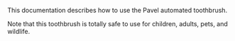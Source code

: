 This documentation describes how to use the Pavel automated
toothbrush.

Note that this toothbrush is totally safe to use for children, adults, pets, and wildlife.
